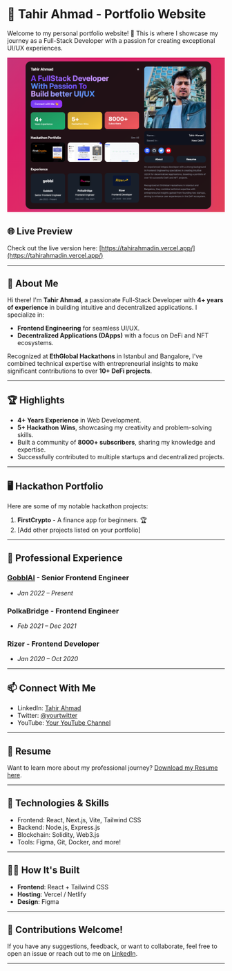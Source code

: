 # 🌟 Tahir Ahmad - Portfolio Website

Welcome to my personal portfolio website! 🎉 This is where I showcase my journey as a Full-Stack Developer with a passion for creating exceptional UI/UX experiences.

![Portfolio Screenshot](./portfolio.png)

## 🌐 Live Preview

Check out the live version here: [https://tahirahmadin.vercel.app/](https://tahirahmadin.vercel.app/)

---

## 📖 About Me

Hi there! I'm **Tahir Ahmad**, a passionate Full-Stack Developer with **4+ years of experience** in building intuitive and decentralized applications. I specialize in:

- **Frontend Engineering** for seamless UI/UX.
- **Decentralized Applications (DApps)** with a focus on DeFi and NFT ecosystems.

Recognized at **EthGlobal Hackathons** in Istanbul and Bangalore, I've combined technical expertise with entrepreneurial insights to make significant contributions to over **10+ DeFi projects**.

---

## 🏆 Highlights

- **4+ Years Experience** in Web Development.
- **5+ Hackathon Wins**, showcasing my creativity and problem-solving skills.
- Built a community of **8000+ subscribers**, sharing my knowledge and expertise.
- Successfully contributed to multiple startups and decentralized projects.

---

## 🖥️ Hackathon Portfolio

Here are some of my notable hackathon projects:

1. **FirstCrypto** - A finance app for beginners. 🏆
2. [Add other projects listed on your portfolio]

---

## 💼 Professional Experience

### [GobblAI](https://www.gobbl.io) - **Senior Frontend Engineer**

- _Jan 2022 – Present_

### PolkaBridge - **Frontend Engineer**

- _Feb 2021 – Dec 2021_

### Rizer - **Frontend Developer**

- _Jan 2020 – Oct 2020_

---

## 📫 Connect With Me

- LinkedIn: [Tahir Ahmad](https://linkedin.com/in/tahirahmadin)
- Twitter: [@yourtwitter](https://twitter.com/tahirahmadin)
- YouTube: [Your YouTube Channel](https://www.youtube.com/@tahirahmad.crypto)

---

## 📄 Resume

Want to learn more about my professional journey? [Download my Resume here](https://drive.google.com/file/d/1b2Y1rqHeak-SS0TKCeguZFaG29MIa1Zi/view).

---

## 🚀 Technologies & Skills

- Frontend: React, Next.js, Vite, Tailwind CSS
- Backend: Node.js, Express.js
- Blockchain: Solidity, Web3.js
- Tools: Figma, Git, Docker, and more!

---

## 👩‍💻 How It's Built

- **Frontend**: React + Tailwind CSS
- **Hosting**: Vercel / Netlify
- **Design**: Figma

---

## 🌟 Contributions Welcome!

If you have any suggestions, feedback, or want to collaborate, feel free to open an issue or reach out to me on [LinkedIn](https://linkedin.com/in/tahirahmadin).

---
